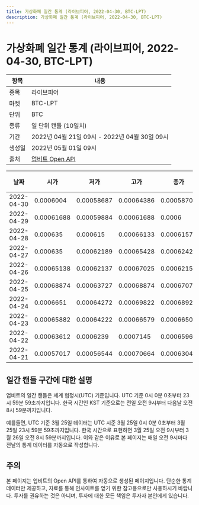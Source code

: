 ```yaml
---
title: 가상화폐 일간 통계 (라이브피어, 2022-04-30, BTC-LPT)
description: 가상화폐 일간 통계 (라이브피어, 2022-04-30, BTC-LPT)
---
```



가상화폐 일간 통계 (라이브피어, 2022-04-30, BTC-LPT)
===

|항목|내용|
|--|--|
|종목|라이브피어|
|마켓|BTC-LPT|
|단위|BTC|
|종류|일 단위 캔들 (10일치)|
|기간|2022년 04월 21일 09시 - 2022년 04월 30일 09시|
|생성일|2022년 05월 01일 09시|
|출처|[업비트 Open API](https://docs.upbit.com)|


|날짜|시가|저가|고가|종가|비고|
|--|--|--|--|--|--|
|2022-04-30|0.0006004|0.00058687|0.00064386|0.00058701|    |
|2022-04-29|0.00061688|0.00059884|0.00061688|0.0006|    |
|2022-04-28|0.000635|0.000615|0.00066133|0.00061573|    |
|2022-04-27|0.000635|0.00062189|0.00065428|0.00062424|    |
|2022-04-26|0.00065138|0.00062137|0.00067025|0.00062154|    |
|2022-04-25|0.00068874|0.00063727|0.00068874|0.00067074|    |
|2022-04-24|0.0006651|0.00064272|0.00069822|0.00068921|    |
|2022-04-23|0.00065882|0.00064222|0.00066579|0.00066508|    |
|2022-04-22|0.00063612|0.0006239|0.0007145|0.00065966|    |
|2022-04-21|0.00057017|0.00056544|0.00070664|0.00063045|    |


일간 캔들 구간에 대한 설명
---


업비트의 일간 캔들은 세계 협정시(UTC) 기준입니다. 
UTC 기준 0시 0분 0초부터 23시 59분 59초까지입니다. 
한국 시간인 KST 기준으로는 전일 오전 9시부터 다음날 오전 8시 59분까지입니다. 


예를들면, UTC 기준 3월 25일 데이터는 UTC 시준 3월 25일 0시 0분 0초부터 3월 25일 23시 59분 59초까지입니다. 
한국 시간으로 표현하면 3월 25일 오전 9시부터 3월 26일 오전 8시 59분까지입니다. 
이와 같은 이유로 본 페이지는 매일 오전 9시마다 전날의 통계 데이터를 자동으로 작성합니다. 


주의
---


본 페이지는 업비트의 Open API를 통하여 자동으로 생성된 페이지입니다. 
단순한 통계 데이터만 제공하고, 자료를 통해 인사이트를 얻기 위한 참고용으로만 사용하시기 바랍니다. 
투자를 권유하는 것은 아니며, 투자에 대한 모든 책임은 투자자 본인에게 있습니다. 
